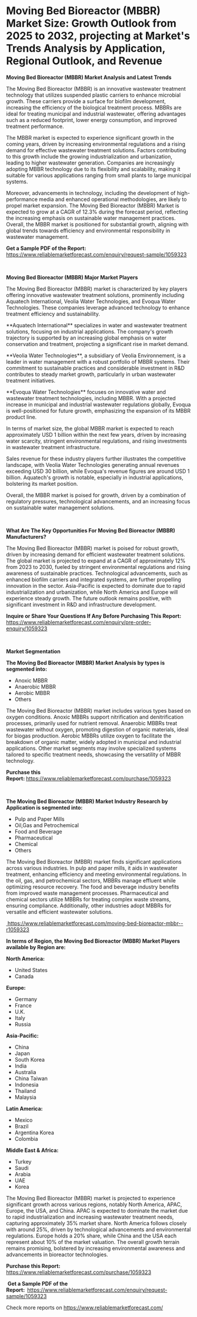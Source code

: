 <p><h1>Moving Bed Bioreactor (MBBR) Market Size: Growth Outlook from 2025 to 2032, projecting at Market's Trends Analysis by Application, Regional Outlook, and Revenue</h1></p><p><strong>Moving Bed Bioreactor (MBBR) Market Analysis and Latest Trends</strong></p>
<p><p>The Moving Bed Bioreactor (MBBR) is an innovative wastewater treatment technology that utilizes suspended plastic carriers to enhance microbial growth. These carriers provide a surface for biofilm development, increasing the efficiency of the biological treatment process. MBBRs are ideal for treating municipal and industrial wastewater, offering advantages such as a reduced footprint, lower energy consumption, and improved treatment performance.</p><p>The MBBR market is expected to experience significant growth in the coming years, driven by increasing environmental regulations and a rising demand for effective wastewater treatment solutions. Factors contributing to this growth include the growing industrialization and urbanization, leading to higher wastewater generation. Companies are increasingly adopting MBBR technology due to its flexibility and scalability, making it suitable for various applications ranging from small plants to large municipal systems.</p><p>Moreover, advancements in technology, including the development of high-performance media and enhanced operational methodologies, are likely to propel market expansion. The Moving Bed Bioreactor (MBBR) Market is expected to grow at a CAGR of 12.3% during the forecast period, reflecting the increasing emphasis on sustainable water management practices. Overall, the MBBR market is positioned for substantial growth, aligning with global trends towards efficiency and environmental responsibility in wastewater management.</p></p>
<p><strong>Get a Sample PDF of the Report:&nbsp;</strong> <a href="https://www.reliablemarketforecast.com/enquiry/request-sample/1059323?utm_campaign=2449&utm_medium=2&utm_source=Github&utm_content=ia&utm_term=08032025&utm_id=moving-bed-bioreactor-mbbr">https://www.reliablemarketforecast.com/enquiry/request-sample/1059323</a></p>
<p>&nbsp;</p>
<p><strong>Moving Bed Bioreactor (MBBR) Major Market Players</strong></p>
<p><p>The Moving Bed Bioreactor (MBBR) market is characterized by key players offering innovative wastewater treatment solutions, prominently including Aquatech International, Veolia Water Technologies, and Evoqua Water Technologies. These companies leverage advanced technology to enhance treatment efficiency and sustainability.</p><p>**Aquatech International** specializes in water and wastewater treatment solutions, focusing on industrial applications. The company's growth trajectory is supported by an increasing global emphasis on water conservation and treatment, projecting a significant rise in market demand.</p><p>**Veolia Water Technologies**, a subsidiary of Veolia Environnement, is a leader in water management with a robust portfolio of MBBR systems. Their commitment to sustainable practices and considerable investment in R&D contributes to steady market growth, particularly in urban wastewater treatment initiatives.</p><p>**Evoqua Water Technologies** focuses on innovative water and wastewater treatment technologies, including MBBR. With a projected increase in municipal and industrial wastewater regulations globally, Evoqua is well-positioned for future growth, emphasizing the expansion of its MBBR product line.</p><p>In terms of market size, the global MBBR market is expected to reach approximately USD 1 billion within the next few years, driven by increasing water scarcity, stringent environmental regulations, and rising investments in wastewater treatment infrastructure.</p><p>Sales revenue for these industry players further illustrates the competitive landscape, with Veolia Water Technologies generating annual revenues exceeding USD 30 billion, while Evoqua's revenue figures are around USD 1 billion. Aquatech's growth is notable, especially in industrial applications, bolstering its market position.</p><p>Overall, the MBBR market is poised for growth, driven by a combination of regulatory pressures, technological advancements, and an increasing focus on sustainable water management solutions.</p></p>
<p>&nbsp;</p>
<p><strong>What Are The Key Opportunities For Moving Bed Bioreactor (MBBR) Manufacturers?</strong></p>
<p><p>The Moving Bed Bioreactor (MBBR) market is poised for robust growth, driven by increasing demand for efficient wastewater treatment solutions. The global market is projected to expand at a CAGR of approximately 12% from 2023 to 2030, fueled by stringent environmental regulations and rising awareness of sustainable practices. Technological advancements, such as enhanced biofilm carriers and integrated systems, are further propelling innovation in the sector. Asia-Pacific is expected to dominate due to rapid industrialization and urbanization, while North America and Europe will experience steady growth. The future outlook remains positive, with significant investment in R&D and infrastructure development.</p></p>
<p><strong>Inquire or Share Your Questions If Any Before Purchasing This Report:</strong> <a href="https://www.reliablemarketforecast.com/enquiry/pre-order-enquiry/1059323?utm_campaign=2449&utm_medium=2&utm_source=Github&utm_content=ia&utm_term=08032025&utm_id=moving-bed-bioreactor-mbbr">https://www.reliablemarketforecast.com/enquiry/pre-order-enquiry/1059323</a></p>
<p>&nbsp;</p>
<p><strong>Market Segmentation</strong></p>
<p><strong>The Moving Bed Bioreactor (MBBR) Market Analysis by types is segmented into:</strong></p>
<p><ul><li>Anoxic MBBR</li><li>Anaerobic MBBR</li><li>Aerobic MBBR</li><li>Others</li></ul></p>
<p><p>The Moving Bed Bioreactor (MBBR) market includes various types based on oxygen conditions. Anoxic MBBRs support nitrification and denitrification processes, primarily used for nutrient removal. Anaerobic MBBRs treat wastewater without oxygen, promoting digestion of organic materials, ideal for biogas production. Aerobic MBBRs utilize oxygen to facilitate the breakdown of organic matter, widely adopted in municipal and industrial applications. Other market segments may involve specialized systems tailored to specific treatment needs, showcasing the versatility of MBBR technology.</p></p>
<p><strong>Purchase this Report:&nbsp;</strong><a href="https://www.reliablemarketforecast.com/purchase/1059323?utm_campaign=2449&utm_medium=2&utm_source=Github&utm_content=ia&utm_term=08032025&utm_id=moving-bed-bioreactor-mbbr">https://www.reliablemarketforecast.com/purchase/1059323</a></p>
<p>&nbsp;</p>
<p><strong>The Moving Bed Bioreactor (MBBR) Market Industry Research by Application is segmented into:</strong></p>
<p><ul><li>Pulp and Paper Mills</li><li>Oil,Gas and Petrochemical</li><li>Food and Beverage</li><li>Pharmaceutical</li><li>Chemical</li><li>Others</li></ul></p>
<p><p>The Moving Bed Bioreactor (MBBR) market finds significant applications across various industries. In pulp and paper mills, it aids in wastewater treatment, enhancing efficiency and meeting environmental regulations. In the oil, gas, and petrochemical sectors, MBBRs manage effluent while optimizing resource recovery. The food and beverage industry benefits from improved waste management processes. Pharmaceutical and chemical sectors utilize MBBRs for treating complex waste streams, ensuring compliance. Additionally, other industries adopt MBBRs for versatile and efficient wastewater solutions.</p></p>
<p><a href="https://www.reliablemarketforecast.com/moving-bed-bioreactor-mbbr--r1059323?utm_campaign=2449&utm_medium=2&utm_source=Github&utm_content=ia&utm_term=08032025&utm_id=moving-bed-bioreactor-mbbr">&nbsp;https://www.reliablemarketforecast.com/moving-bed-bioreactor-mbbr--r1059323</a></p>
<p><strong>In terms of Region, the Moving Bed Bioreactor (MBBR) Market Players available by Region are:</strong></p>
<p>
    <p> <strong> North America: </strong>
        <ul>
            <li>United States</li>
            <li>Canada</li>
        </ul>
        </p> 
    <p> <strong> Europe: </strong>
        <ul>
            <li>Germany</li>
            <li>France</li>
            <li>U.K.</li>
            <li>Italy</li>
            <li>Russia</li>
        </ul>
        </p> 
    <p> <strong> Asia-Pacific: </strong>
        <ul>
            <li>China</li>
            <li>Japan</li>
            <li>South Korea</li>
            <li>India</li>
            <li>Australia</li>
            <li>China Taiwan</li>
            <li>Indonesia</li>
            <li>Thailand</li>
            <li>Malaysia</li>
        </ul>
        </p> 
    <p> <strong> Latin America: </strong>
        <ul>
            <li>Mexico</li>
            <li>Brazil</li>
            <li>Argentina Korea</li>
            <li>Colombia</li>
        </ul>
        </p> 
    <p> <strong> Middle East & Africa: </strong>
        <ul>
            <li>Turkey</li>
            <li>Saudi</li>
            <li>Arabia</li>
            <li>UAE</li>
            <li>Korea</li>
        </ul>
    </p>
    </p>
<p><p>The Moving Bed Bioreactor (MBBR) market is projected to experience significant growth across various regions, notably North America, APAC, Europe, the USA, and China. APAC is expected to dominate the market due to rapid industrialization and increasing wastewater treatment needs, capturing approximately 35% market share. North America follows closely with around 25%, driven by technological advancements and environmental regulations. Europe holds a 20% share, while China and the USA each represent about 10% of the market valuation. The overall growth terrain remains promising, bolstered by increasing environmental awareness and advancements in bioreactor technologies.</p></p>
<p><strong>Purchase this Report: </strong><a href="https://www.reliablemarketforecast.com/purchase/1059323?utm_campaign=2449&utm_medium=2&utm_source=Github&utm_content=ia&utm_term=08032025&utm_id=moving-bed-bioreactor-mbbr">https://www.reliablemarketforecast.com/purchase/1059323</a></p>
<p>&nbsp;<strong>Get a Sample PDF of the Report:&nbsp;&nbsp;</strong><a href="https://www.reliablemarketforecast.com/enquiry/request-sample/1059323?utm_campaign=2449&utm_medium=2&utm_source=Github&utm_content=ia&utm_term=08032025&utm_id=moving-bed-bioreactor-mbbr">https://www.reliablemarketforecast.com/enquiry/request-sample/1059323</a></p>
<p><strong></strong></p>
<p>Check more reports on <a href="https://www.reliablemarketforecast.com/?utm_campaign=2449&utm_medium=2&utm_source=Github&utm_content=ia&utm_term=08032025&utm_id=moving-bed-bioreactor-mbbr">https://www.reliablemarketforecast.com/</a></p>
